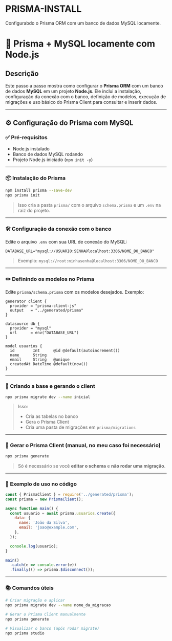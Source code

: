 # PRISMA-INSTALL
Configurabdo o Prisma ORM com um banco de dados MySQL locamente.
# 📘 Prisma + MySQL locamente com Node.js

## Descrição

Este passo a passo mostra como configurar o **Prisma ORM** com um banco de dados **MySQL** em um projeto **Node.js**. Ele inclui a instalação, configuração da conexão com o banco, definição de modelos, execução de migrações e uso básico do Prisma Client para consultar e inserir dados.

---

## ⚙️ Configuração do Prisma com MySQL

### ✅ Pré-requisitos

- Node.js instalado
- Banco de dados MySQL rodando
- Projeto Node.js iniciado (`npm init -y`)

---

### 📦 Instalação do Prisma

```bash
npm install prisma --save-dev
npx prisma init
```

> Isso cria a pasta `prisma/` com o arquivo `schema.prisma` e um `.env` na raiz do projeto.

---

### 🛠️ Configuração da conexão com o banco

Edite o arquivo `.env` com sua URL de conexão do MySQL:

```env
DATABASE_URL="mysql://USUARIO:SENHA@localhost:3306/NOME_DO_BANCO"
```

> Exemplo: `mysql://root:minhasenha@localhost:3306/NOME_DO_BANCO`

---

### ✏️ Definindo os modelos no Prisma

Edite `prisma/schema.prisma` com os modelos desejados. Exemplo:

```prisma
generator client {
  provider = "prisma-client-js"
  output   = "../generated/prisma"
}

datasource db {
  provider = "mysql"
  url      = env("DATABASE_URL")
}

model usuarios {
  id        Int      @id @default(autoincrement())
  name      String
  email     String   @unique
  createdAt DateTime @default(now())
}
```

---

### 🚀 Criando a base e gerando o client

```bash
npx prisma migrate dev --name inicial
```

> Isso:
> - Cria as tabelas no banco
> - Gera o Prisma Client
> - Cria uma pasta de migrações em `prisma/migrations`

---

### 🧬 Gerar o Prisma Client (manual, no meu caso foi necessário)

```bash
npx prisma generate
```

> Só é necessário se você **editar o schema** e **não rodar uma migração**.

---

### 🧪 Exemplo de uso no código

```js
const { PrismaClient } = require('../generated/prisma');
const prisma = new PrismaClient();

async function main() {
  const usuario = await prisma.usuarios.create({
    data: {
      name: 'João da Silva',
      email: 'joao@example.com',
    },
  });

  console.log(usuario);
}

main()
  .catch(e => console.error(e))
  .finally(() => prisma.$disconnect());
```

---

### 📚 Comandos úteis

```bash
# Criar migração e aplicar
npx prisma migrate dev --name nome_da_migracao

# Gerar o Prisma Client manualmente
npx prisma generate

# Visualizar o banco (após rodar migrate)
npx prisma studio
```
